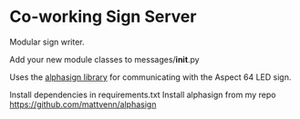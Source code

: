 # Co-working Sign Server

Modular sign writer. 

Add your new module classes to messages/__init__.py

Uses the [alphasign library](https://alphasign.readthedocs.io/en/latest/#) for
communicating with the Aspect 64 LED sign.

Install dependencies in requirements.txt
Install alphasign from my repo https://github.com/mattvenn/alphasign
